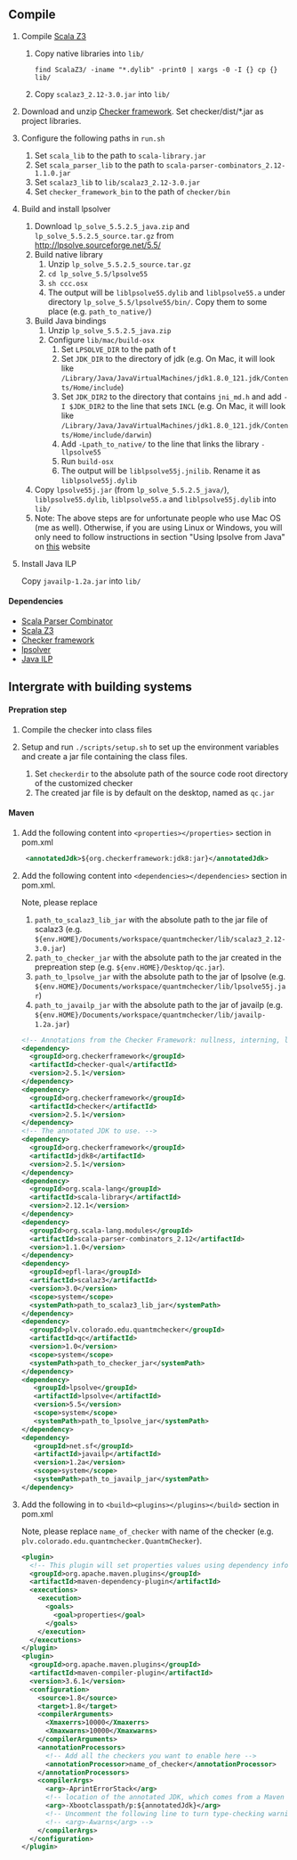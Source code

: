 ## Compile
1. Compile [Scala Z3](https://github.com/epfl-lara/ScalaZ3)

    1. Copy native libraries into `lib/`
    
        `find ScalaZ3/ -iname "*.dylib" -print0 | xargs -0 -I {} cp {} lib/`
    
    2. Copy `scalaz3_2.12-3.0.jar` into `lib/`
2. Download and unzip [Checker framework](https://checkerframework.org/manual/#installation). Set checker/dist/*.jar as project libraries.
3. Configure the following paths in `run.sh`
    1. Set `scala_lib` to the path to `scala-library.jar`
    2. Set `scala_parser_lib` to the path to `scala-parser-combinators_2.12-1.1.0.jar`
    3. Set `scalaz3_lib` to `lib/scalaz3_2.12-3.0.jar`
    4. Set `checker_framework_bin` to the path of `checker/bin`
4. Build and install lpsolver
     1. Download `lp_solve_5.5.2.5_java.zip` and `lp_solve_5.5.2.5_source.tar.gz` from http://lpsolve.sourceforge.net/5.5/
     2. Build native library
         1. Unzip `lp_solve_5.5.2.5_source.tar.gz`
         2. `cd lp_solve_5.5/lpsolve55`
         3. `sh ccc.osx` 
         4. The output will be `liblpsolve55.dylib` and `liblpsolve55.a` under directory `lp_solve_5.5/lpsolve55/bin/`. Copy them to some place (e.g. `path_to_native/`)
     3. Build Java bindings
         1. Unzip `lp_solve_5.5.2.5_java.zip`
         2. Configure `lib/mac/build-osx`
            1. Set `LPSOLVE_DIR` to the path of t
            2. Set `JDK_DIR` to the directory of jdk (e.g. On Mac, it will look like `/Library/Java/JavaVirtualMachines/jdk1.8.0_121.jdk/Contents/Home/include`)
            3. Set `JDK_DIR2` to the directory that contains `jni_md.h` and add `-I $JDK_DIR2` to the line that sets `INCL` (e.g. On Mac, it will look like `/Library/Java/JavaVirtualMachines/jdk1.8.0_121.jdk/Contents/Home/include/darwin`)
            4. Add `-Lpath_to_native/` to the line that links the library `-llpsolve55`
            5. Run `build-osx`
            6. The output will be `liblpsolve55j.jnilib`. Rename it as `liblpsolve55j.dylib`
     4. Copy `lpsolve55j.jar` (from `lp_solve_5.5.2.5_java/`), `liblpsolve55.dylib`, `liblpsolve55.a` and `liblpsolve55j.dylib` into `lib/`
     5. Note: The above steps are for unfortunate people who use Mac OS (me as well). Otherwise, if you are using Linux or Windows, you will only need to follow instructions in section "Using lpsolve from Java" on [this](http://lpsolve.sourceforge.net/5.5/) website
5. Install Java ILP

    Copy `javailp-1.2a.jar` into `lib/`
    
#### Dependencies
- [Scala Parser Combinator](https://github.com/scala/scala-parser-combinators)
- [Scala Z3](https://github.com/epfl-lara/ScalaZ3)
- [Checker framework](https://checkerframework.org/manual/#installation)
- [lpsolver](http://lpsolve.sourceforge.net/5.5/)
- [Java ILP](http://javailp.sourceforge.net/)


## Intergrate with building systems

#### Prepration step
1. Compile the checker into class files
2. Setup and run `./scripts/setup.sh` to set up the environment variables and create a jar file containing the class files.

    1. Set `checkerdir` to the absolute path of the source code root directory of the customized checker
    2. The created jar file is by default on the desktop, named as `qc.jar`

#### Maven

1. Add the following content into `<properties></properties>` section in pom.xml
    ```xml
     <annotatedJdk>${org.checkerframework:jdk8:jar}</annotatedJdk>
     ```
2. Add the following content into `<dependencies></dependencies>` section in pom.xml.

    Note, please replace
    1.  `path_to_scalaz3_lib_jar` with the absolute path to the jar file of scalaz3 (e.g. `${env.HOME}/Documents/workspace/quantmchecker/lib/scalaz3_2.12-3.0.jar`)
    2. `path_to_checker_jar` with the absolute path to the jar created in the prepreation step (e.g. `${env.HOME}/Desktop/qc.jar`).
    3.  `path_to_lpsolve_jar` with the absolute path to the jar of lpsolve (e.g. `${env.HOME}/Documents/workspace/quantmchecker/lib/lpsolve55j.jar`)
    4. `path_to_javailp_jar` with the absolute path to the jar of javailp (e.g. `${env.HOME}/Documents/workspace/quantmchecker/lib/javailp-1.2a.jar`)
    ```xml
    <!-- Annotations from the Checker Framework: nullness, interning, locking, ... -->
    <dependency>
      <groupId>org.checkerframework</groupId>
      <artifactId>checker-qual</artifactId>
      <version>2.5.1</version>
    </dependency>
    <dependency>
      <groupId>org.checkerframework</groupId>
      <artifactId>checker</artifactId>
      <version>2.5.1</version>
    </dependency>
    <!-- The annotated JDK to use. -->
    <dependency>
      <groupId>org.checkerframework</groupId>
      <artifactId>jdk8</artifactId>
      <version>2.5.1</version>
    </dependency>
    <dependency>
      <groupId>org.scala-lang</groupId>
      <artifactId>scala-library</artifactId>
      <version>2.12.1</version>
    </dependency>
    <dependency>
      <groupId>org.scala-lang.modules</groupId>
      <artifactId>scala-parser-combinators_2.12</artifactId>
      <version>1.1.0</version>
    </dependency>
    <dependency>
      <groupId>epfl-lara</groupId>
      <artifactId>scalaz3</artifactId>
      <version>3.0</version>
      <scope>system</scope>
      <systemPath>path_to_scalaz3_lib_jar</systemPath>
    </dependency>
    <dependency>
      <groupId>plv.colorado.edu.quantmchecker</groupId>
      <artifactId>qc</artifactId>
      <version>1.0</version>
      <scope>system</scope>
      <systemPath>path_to_checker_jar</systemPath>
    </dependency>
    <dependency>
       <groupId>lpsolve</groupId>
       <artifactId>lpsolve</artifactId>
       <version>5.5</version>
       <scope>system</scope>
       <systemPath>path_to_lpsolve_jar</systemPath>
    </dependency>
    <dependency>
       <groupId>net.sf</groupId>
       <artifactId>javailp</artifactId>
       <version>1.2a</version>
       <scope>system</scope>
       <systemPath>path_to_javailp_jar</systemPath>
    </dependency>
    ```
3. Add the following in to `<build><plugins></plugins></build>` section in pom.xml

    Note, please replace `name_of_checker` with name of the checker (e.g. `plv.colorado.edu.quantmchecker.QuantmChecker`).
    ```xml
    <plugin>
      <!-- This plugin will set properties values using dependency information -->
      <groupId>org.apache.maven.plugins</groupId>
      <artifactId>maven-dependency-plugin</artifactId>
      <executions>
        <execution>
          <goals>
            <goal>properties</goal>
          </goals>
        </execution>
      </executions>
    </plugin>
    <plugin>
      <groupId>org.apache.maven.plugins</groupId>
      <artifactId>maven-compiler-plugin</artifactId>
      <version>3.6.1</version>
      <configuration>
        <source>1.8</source>
        <target>1.8</target>
        <compilerArguments>
          <Xmaxerrs>10000</Xmaxerrs>
          <Xmaxwarns>10000</Xmaxwarns>
        </compilerArguments>
        <annotationProcessors>
          <!-- Add all the checkers you want to enable here -->
          <annotationProcessor>name_of_checker</annotationProcessor>
        </annotationProcessors>
        <compilerArgs>
          <arg>-AprintErrorStack</arg>
          <!-- location of the annotated JDK, which comes from a Maven dependency -->
          <arg>-Xbootclasspath/p:${annotatedJdk}</arg>
          <!-- Uncomment the following line to turn type-checking warnings into errors. -->
          <!-- <arg>-Awarns</arg> -->
        </compilerArgs>
      </configuration>
    </plugin>
    ```